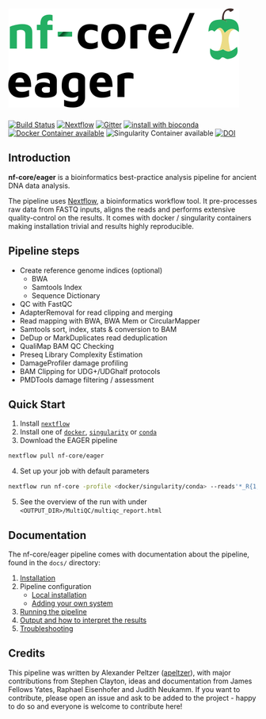 # ![nf-core/eager](docs/images/eager_logo.png)

[![Build Status](https://travis-ci.org/nf-core/eager.svg?branch=master)](https://travis-ci.org/nf-core/eager)
[![Nextflow](https://img.shields.io/badge/nextflow-%E2%89%A50.32.0-brightgreen.svg)](https://www.nextflow.io/)
[![Gitter](https://img.shields.io/badge/gitter-%20join%20chat%20%E2%86%92-4fb99a.svg)](https://gitter.im/nf-core/eager)
[![install with bioconda](https://img.shields.io/badge/install%20with-bioconda-brightgreen.svg)](http://bioconda.github.io/)
[![Docker Container available](https://img.shields.io/docker/automated/nfcore/eager.svg)](https://hub.docker.com/r/nfcore/eager/)
![Singularity Container available](https://img.shields.io/badge/singularity-available-7E4C74.svg)
[![DOI](https://zenodo.org/badge/135918251.svg)](https://zenodo.org/badge/latestdoi/135918251)



## Introduction

**nf-core/eager** is a bioinformatics best-practice analysis pipeline for ancient DNA data analysis.

The pipeline uses [Nextflow](https://www.nextflow.io), a bioinformatics workflow tool. It pre-processes raw data from FASTQ inputs, aligns the reads and performs extensive quality-control on the results. It comes with docker / singularity containers making installation trivial and results highly reproducible.

## Pipeline steps

* Create reference genome indices (optional)
    * BWA 
    * Samtools Index
    * Sequence Dictionary
* QC with FastQC
* AdapterRemoval for read clipping and merging
* Read mapping with BWA, BWA Mem or CircularMapper
* Samtools sort, index, stats & conversion to BAM
* DeDup or MarkDuplicates read deduplication
* QualiMap BAM QC Checking
* Preseq Library Complexity Estimation
* DamageProfiler damage profiling
* BAM Clipping for UDG+/UDGhalf protocols
* PMDTools damage filtering / assessment

## Quick Start

1. Install [`nextflow`](docs/installation.md)
2. Install one of [`docker`](https://docs.docker.com/engine/installation/), [`singularity`](https://www.sylabs.io/guides/3.0/user-guide/) or [`conda`](https://conda.io/miniconda.html)
3. Download the EAGER pipeline

```bash
nextflow pull nf-core/eager
```

4. Set up your job with default parameters

```bash
nextflow run nf-core -profile <docker/singularity/conda> --reads'*_R{1,2}.fastq.gz' --fasta '<REFERENCE.fasta'
```

5. See the overview of the run with under `<OUTPUT_DIR>/MultiQC/multiqc_report.html`

## Documentation
The nf-core/eager pipeline comes with documentation about the pipeline, found in the `docs/` directory:

1. [Installation](docs/installation.md)
2. Pipeline configuration
    * [Local installation](docs/configuration/local.md)
    * [Adding your own system](docs/configuration/adding_your_own.md)
3. [Running the pipeline](docs/usage.md)
4. [Output and how to interpret the results](docs/output.md)
5. [Troubleshooting](docs/troubleshooting.md)

## Credits
This pipeline was written by Alexander Peltzer ([apeltzer](https://github.com/apeltzer)), with major contributions from Stephen Clayton, ideas and documentation from James Fellows Yates, Raphael Eisenhofer and Judith Neukamm. If you want to contribute, please open an issue and ask to be added to the project - happy to do so and everyone is welcome to contribute here!